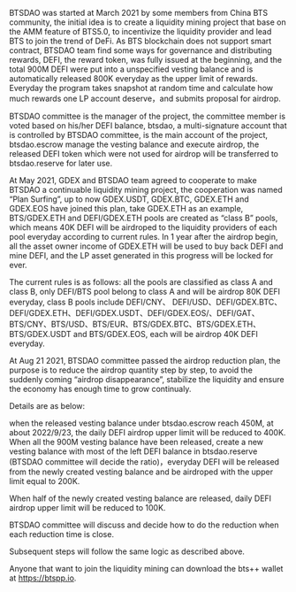 BTSDAO was started at March 2021 by some members from China BTS community, the initial idea is to create a liquidity mining project that base on the AMM feature of BTS5.0, to incentivize the liquidity provider and lead BTS to join the trend of DeFi. As BTS blockchain does not support smart contract, BTSDAO team find some ways for governance and distributing rewards, DEFI, the reward token, was fully issued at the beginning, and the total 900M DEFI were put into a unspecified vesting balance and is automatically released 800K everyday as the upper limit of rewards. Everyday the program takes snapshot at random time and calculate how much rewards one LP account deserve，and submits proposal for airdrop.

BTSDAO committee is the manager of the project, the committee member is voted based on his/her DEFI balance, btsdao, a multi-signature account that is controlled by BTSDAO committee,  is the main account of the project, btsdao.escrow manage the vesting balance and execute airdrop, the released DEFI token which were not used for airdrop will be transferred to btsdao.reserve for later use.

At May 2021, GDEX and BTSDAO team agreed to cooperate to make BTSDAO a continuable liquidity mining project, the cooperation was named “Plan Surfing”, up to now GDEX.USDT, GDEX.BTC, GDEX.ETH and GDEX.EOS have joined this plan, take GDEX.ETH as an example, BTS/GDEX.ETH and DEFI/GDEX.ETH pools are created as “class B” pools, which means 40K DEFI will be airdroped to the liquidity providers of each pool everyday  according to current rules. In 1 year after the airdrop begin, all the asset owner income of GDEX.ETH will be used to buy back DEFI and mine DEFI, and the LP asset generated in this progress will be locked for ever. 

The current rules is as follows: all the pools are classified as class A and class B, only DEFI/BTS pool belong to class A and will be airdrop 80K DEFI everyday, class B pools include DEFI/CNY、 DEFI/USD、DEFI/GDEX.BTC、 DEFI/GDEX.ETH、DEFI/GDEX.USDT、DEFI/GDEX.EOS/、DEFI/GAT、BTS/CNY、BTS/USD、BTS/EUR、BTS/GDEX.BTC、BTS/GDEX.ETH、 BTS/GDEX.USDT and BTS/GDEX.EOS, each will be airdrop 40K DEFI everyday.

At Aug 21 2021, BTSDAO committee passed the airdrop reduction plan,  the purpose is to reduce the airdrop quantity step by step, to avoid the suddenly coming “airdrop disappearance”, stabilize the liquidity and ensure the economy has enough time to grow continualy.

Details are as below:

when the released vesting balance under btsdao.escrow reach 450M, at about 2022/9/23, the daily DEFI airdrop upper limit will be reduced to 400K.
When all the 900M vesting balance have been released, create a new vesting balance with most of the left DEFI balance in btsdao.reserve (BTSDAO committee will decide the ratio)，everyday DEFI will be released from the newly created vesting balance and be airdroped  with the upper limit equal to 200K.

When half of the newly created vesting balance are released, daily DEFI airdrop upper limit will be reduced to 100K.

BTSDAO committee will discuss and decide how to do the reduction when each reduction time is close.

Subsequent steps will follow the same logic as described above.

Anyone that want to join the liquidity mining can download the bts++ wallet at https://btspp.io. 
